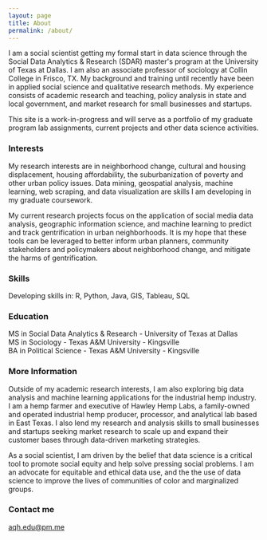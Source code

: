 ```yaml
---
layout: page
title: About
permalink: /about/
---
```


I am a social scientist getting my formal start in data science through the Social Data Analytics & Research (SDAR) master's program at the University of Texas at Dallas. I am also an associate professor of sociology at Collin College in Frisco, TX. My background and training until recently have been in applied social science and qualitative research methods. My experience consists of academic research and teaching, policy analysis in state and local government, and market research for small businesses and startups.

This site is a work-in-progress and will serve as a portfolio of my graduate program lab assignments, current projects and other data science activities.

### Interests

My research interests are in neighborhood change, cultural and housing displacement, housing affordability, the suburbanization of poverty and other urban policy issues. Data mining, geospatial analysis, machine learning, web scraping, and data visualization are skills I am developing in my graduate coursework.

My current research projects focus on the application of social media data analysis, geographic information science, and machine learning to predict and track gentrification in urban neighborhoods. It is my hope that these tools can be leveraged to better inform urban planners, community stakeholders and policymakers about neighborhood change, and mitigate the harms of gentrification.

### Skills

Developing skills in: R, Python, Java, GIS, Tableau, SQL

### Education

MS in Social Data Analytics & Research - University of Texas at Dallas <br>
MS in Sociology - Texas A&M University - Kingsville <br>
BA in Political Science - Texas A&M University - Kingsville 

### More Information

Outside of my academic research interests, I am also exploring big data analysis and machine learning applications for the industrial hemp industry. I am a hemp farmer and executive of Hawley Hemp Labs, a family-owned and operated industrial hemp producer, processor, and analytical lab based in East Texas. I also lend my research and analysis skills to small businesses and startups seeking market research to scale up and expand their customer bases through data-driven marketing strategies. 

As a social scientist, I am driven by the belief that data science is a critical tool to promote social equity and help solve pressing social problems. I am an advocate for equitable and ethical data use, and the the use of data science to improve the lives of communities of color and marginalized groups.

### Contact me

[aqh.edu@pm.me](mailto:aqh.edu@pm.me)

